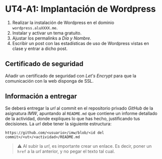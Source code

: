 # UT4-A1: Implantación de Wordpress

1. Realizar la instalación de Wordpress en el dominio `wordpress.aluXXXX.me`.
2. Instalar y activar un tema gratuito.
3. Ajustar los permalinks a *Día y Nombre*.
4. Escribir un post con las estadísticas de uso de Wordpress vistas en clase y entrar a dicho post.

## Certificado de seguridad

Añadir un certificado de seguridad con *Let's Encrypt* para que la comunicación con la web disponga de SSL.

## Información a entregar

Se deberá entregar la *url* al commit en el repositorio privado *GitHub* de la asignatura *IMW*, apuntando al `README.md` que contiene un informe detallado de la actividad, donde expliques lo que has hecho, justificando tus decisiones. La *url* debe tener la siguiente estructura:

```
https://github.com/<usuario>/imw/blob/<id del commit>/<ut>/<actividad>/README.md
```

> ⚠️ Al subir la *url*, es importante crear un enlace. Es decir, poner un `href` a la *url* anterior, y no pegar el texto tal cual.
